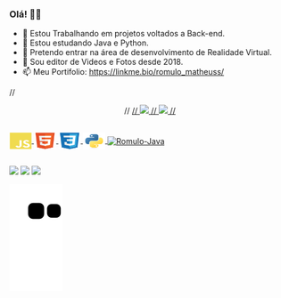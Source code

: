 ### Olá! 👋👋

- 🔭 Estou Trabalhando em projetos voltados a Back-end.
- 🌱 Estou estudando Java e Python.
- 💼 Pretendo entrar na área de desenvolvimento de Realidade Virtual.
- 🎨 Sou editor de Videos e Fotos desde 2018.
- 📫 Meu Portifolio: https://linkme.bio/romulo_matheuss/

//<div align="center">
//  <a href="https://github.com/Romulomdr">
//  <img height="130em" src="https://github-readme-stats.vercel.app/api?username=Romulomdr&show_icons=true&theme=tokyonight&include_all_commits=true&count_private=true"/>
//  <img height="130em" src="https://github-readme-stats.vercel.app/api/top-langs/?username=Romulomdr&layout=compact&langs_count=7&theme=tokyonight"/>
//</div>

<div style="display: inline_block"><br>
  <img align="center" alt="Romulo-Js" height="30" width="40" src="https://raw.githubusercontent.com/devicons/devicon/master/icons/javascript/javascript-plain.svg">
  <img align="center" alt="Romulo-HTML" height="30" width="40" src="https://raw.githubusercontent.com/devicons/devicon/master/icons/html5/html5-original.svg">
  <img align="center" alt="Romulo-CSS" height="30" width="40" src="https://raw.githubusercontent.com/devicons/devicon/master/icons/css3/css3-original.svg">
  <img align="center" alt="Romulo-Python" height="30" width="40" src="https://raw.githubusercontent.com/devicons/devicon/master/icons/python/python-original.svg">
  <img align="center" alt="Romulo-Java" height="30" width="40" src="https://www.svgrepo.com/show/184143/java.svg">
</div>
</div>
  
  ##
 
<div> 
<div> 
  <a href="https://instagram.com/romulo_matheuss/" target="_blank"><img src="https://img.shields.io/badge/-Instagram-%23E4405F?style=for-the-badge&logo=instagram&logoColor=white" target="_blank"></a>
  <a href = "mailto:romulomatheus31@gmail.com"><img src="https://img.shields.io/badge/-Gmail-%23333?style=for-the-badge&logo=gmail&logoColor=white" target="_blank"></a>
  <a href="https://www.linkedin.com/in/romulo-dantas-4646ab192/" target="_blank"><img src="https://img.shields.io/badge/-LinkedIn-%230077B5?style=for-the-badge&logo=linkedin&logoColor=white" target="_blank"></a> 
 
  ![Snake animation](https://github.com/Romulomdr/Romulomdr/blob/output/github-contribution-grid-snake.svg)
 
</div>
